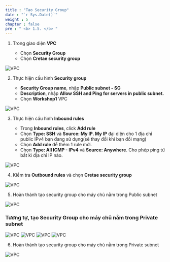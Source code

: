 ```yaml
---
title : "Tạo Security Group"
date : "`r Sys.Date()`"
weight : 5
chapter : false
pre : " <b> 1.5. </b> "
---
```


1. Trong giao diện **VPC**

    - Chọn **Security Group**
    - Chọn **Cretae security group**

![VPC](/images/105/001.png)

2. Thực hiện cấu hình **Security group**

    - **Security Group name**, nhập **Public subnet - SG**
    - **Description**, nhập **Allow SSH and Ping for servers in public subnet.**
    - Chọn **Workshop1** VPC

![VPC](/images/105/002.png)

3. Thực hiện cấu hình **Inbound rules**

    - Trong **Inbound rules**, click **Add rule**
    - Chọn **Type: SSH** và **Source: My IP. My IP** đại diện cho 1 địa chỉ public IPv4 bạn đang sử dụng(sẽ thay đổi khi bạn đổi mạng)
    - Chọn **Add rule** để thêm 1 rule mới.
    - Chọn **Type: All ICMP - IPv4** và **Source: Anywhere**. Cho phép ping từ bất kì địa chỉ IP nào.

![VPC](/images/105/003.png)

4. Kiểm tra **Outbound rules** và chọn **Cretae security group**

![VPC](/images/105/004.png)

5. Hoàn thành tạo security group cho máy chủ nằm trong Public subnet

![VPC](/images/105/005.png)

### Tương tự, tạo Security Group cho máy chủ nằm trong Private subnet

![VPC](/images/105/006.png)
![VPC](/images/105/007.png)
![VPC](/images/105/008.png)
![VPC](/images/105/009.png)

6. Hoàn thành tạo security group cho máy chủ nằm trong Private subnet

![VPC](/images/105/010.png)

